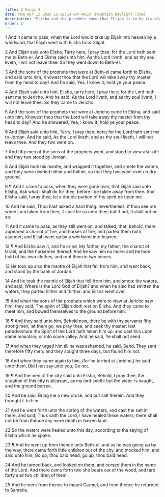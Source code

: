 ```yaml
---
title: 2 Kings 2
date: Mon Apr 13 2020 16:18:14 GMT-0600 (Mountain Daylight Time)
description: "Elisha and the prophets know that Elijah is to be translated—Elijah divides the waters of the Jordan and is taken up into heaven in a whirlwind—The mantle of Elijah falls on Elisha, who also divides the waters of the Jordan—Elisha heals the waters of Jericho—Youths are torn by bears for mocking Elisha."
order: 2
---
```


1 And it came to pass, when the Lord would take up Elijah into heaven by a whirlwind, that Elijah went with Elisha from Gilgal.

2 And Elijah said unto Elisha, Tarry here, I pray thee; for the Lord hath sent me to Beth-el. And Elisha said unto him, As the Lord liveth, and as thy soul liveth, I will not leave thee. So they went down to Beth-el.

3 And the sons of the prophets that were at Beth-el came forth to Elisha, and said unto him, Knowest thou that the Lord will take away thy master from thy head to day? And he said, Yea, I know it; hold ye your peace.

4 And Elijah said unto him, Elisha, tarry here, I pray thee; for the Lord hath sent me to Jericho. And he said, As the Lord liveth, and as thy soul liveth, I will not leave thee. So they came to Jericho.

5 And the sons of the prophets that were at Jericho came to Elisha, and said unto him, Knowest thou that the Lord will take away thy master from thy head to day? And he answered, Yea, I know it; hold ye your peace.

6 And Elijah said unto him, Tarry, I pray thee, here; for the Lord hath sent me to Jordan. And he said, As the Lord liveth, and as thy soul liveth, I will not leave thee. And they two went on.

7 And fifty men of the sons of the prophets went, and stood to view afar off: and they two stood by Jordan.

8 And Elijah took his mantle, and wrapped it together, and smote the waters, and they were divided hither and thither, so that they two went over on dry ground.

9 ¶ And it came to pass, when they were gone over, that Elijah said unto Elisha, Ask what I shall do for thee, before I be taken away from thee. And Elisha said, I pray thee, let a double portion of thy spirit be upon me.

10 And he said, Thou hast asked a hard thing: nevertheless, if thou see me when I am taken from thee, it shall be so unto thee; but if not, it shall not be so.

11 And it came to pass, as they still went on, and talked, that, behold, there appeared a chariot of fire, and horses of fire, and parted them both asunder; and Elijah went up by a whirlwind into heaven.

12 ¶ And Elisha saw it, and he cried, My father, my father, the chariot of Israel, and the horsemen thereof. And he saw him no more: and he took hold of his own clothes, and rent them in two pieces.

13 He took up also the mantle of Elijah that fell from him, and went back, and stood by the bank of Jordan.

14 And he took the mantle of Elijah that fell from him, and smote the waters, and said, Where is the Lord God of Elijah? and when he also had smitten the waters, they parted hither and thither: and Elisha went over.

15 And when the sons of the prophets which were to view at Jericho saw him, they said, The spirit of Elijah doth rest on Elisha. And they came to meet him, and bowed themselves to the ground before him.

16 ¶ And they said unto him, Behold now, there be with thy servants fifty strong men; let them go, we pray thee, and seek thy master: lest peradventure the Spirit of the Lord hath taken him up, and cast him upon some mountain, or into some valley. And he said, Ye shall not send.

17 And when they urged him till he was ashamed, he said, Send. They sent therefore fifty men; and they sought three days, but found him not.

18 And when they came again to him, (for he tarried at Jericho,) he said unto them, Did I not say unto you, Go not.

19 ¶ And the men of the city said unto Elisha, Behold, I pray thee, the situation of this city is pleasant, as my lord seeth: but the water is naught, and the ground barren.

20 And he said, Bring me a new cruse, and put salt therein. And they brought it to him.

21 And he went forth unto the spring of the waters, and cast the salt in there, and said, Thus saith the Lord, I have healed these waters; there shall not be from thence any more death or barren land.

22 So the waters were healed unto this day, according to the saying of Elisha which he spake.

23 ¶ And he went up from thence unto Beth-el: and as he was going up by the way, there came forth little children out of the city, and mocked him, and said unto him, Go up, thou bald head; go up, thou bald head.

24 And he turned back, and looked on them, and cursed them in the name of the Lord. And there came forth two she bears out of the wood, and tare forty and two children of them.

25 And he went from thence to mount Carmel, and from thence he returned to Samaria.
